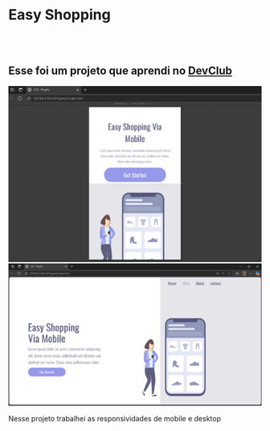 <h1>Easy Shopping</h1>
<br>
<br>
<h2>Esse foi um projeto que aprendi no <a href="https://rodolfomori.com.br/devclub">DevClub</a></h2>

<img src="https://github.com/MarcelSouzaSantos/DevClub/blob/main/Projeto2/assets/cell.png.png?raw=true" />
<img src="https://github.com/MarcelSouzaSantos/DevClub/blob/main/Projeto2/assets/desktop.png.png?raw=true" />
<p>Nesse projeto trabalhei as responsividades de mobile e desktop</p>
